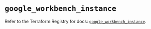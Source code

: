 # `google_workbench_instance`

Refer to the Terraform Registry for docs: [`google_workbench_instance`](https://registry.terraform.io/providers/hashicorp/google-beta/6.11.0/docs/resources/google_workbench_instance).
